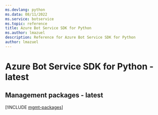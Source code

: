 ```yaml
---
ms.devlang: python
ms.data: 08/11/2022
ms.service: botservice
ms.topic: reference
title: Azure Bot Service SDK for Python
ms.author: lmazuel
description: Reference for Azure Bot Service SDK for Python
author: lmazuel
---
```

# Azure Bot Service SDK for Python - latest

## Management packages - latest
[!INCLUDE [mgmt-packages](bot-service-mgmt-index.md)]